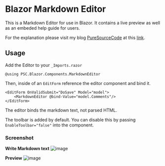 # Blazor Markdown Editor
This is a Markdown Editor for use in Blazor. It contains a live preview as well as an embeded help guide for users.

For the explanation please visit my blog [PureSourceCode](https://www.puresourcecode.com) at this [link](https://www.puresourcecode.com/dotnet/blazor/markdown-editor-with-blazor/).

## Usage

Add the Editor to your ```_Imports.razor```

```
@using PSC.Blazor.Components.MarkdownEditor
```

Then, inside of an `EditForm` reference the editor component and bind it.

```
<EditForm OnValidSubmit="DoSave" Model="model">
    <MarkdownEditor @bind-Value="model.Comments"/>
</EditForm>
```

The editor binds the markdown text, not parsed HTML.

The toolbar is added by default.  You can disable this by passing `EnableToolbar="false"` into the component.

### Screenshot

**Write Markdown text**
![image](https://user-images.githubusercontent.com/9497415/140496482-719e6b90-dcee-4547-b6b1-e5a4c7836e77.png)

**Preview**
![image](https://user-images.githubusercontent.com/9497415/140496580-47569d20-ff3f-4f57-bd03-98e3ac0906ba.png)
